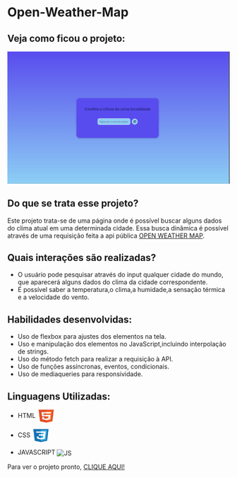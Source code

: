 # Open-Weather-Map

 ## Veja como ficou o projeto:
  <img src="./src/images/video_clima.gif" alt="video do projeto em funcionamento">
  
  ## Do que se trata esse projeto?
Este projeto trata-se de uma página onde é possível buscar alguns dados do clima atual em uma determinada cidade.
Essa busca dinâmica é possível através de uma requisição feita a api pública [OPEN WEATHER MAP](https://openweathermap.org/).

## Quais interações são realizadas?
- O usuário pode pesquisar através do input qualquer cidade do mundo, que aparecerá alguns dados do clima da cidade correspondente.
- É possível saber a temperatura,o clima,a humidade,a sensação térmica e a velocidade do vento.

  
## Habilidades desenvolvidas:
- Uso de flexbox para ajustes dos elementos na tela.
- Uso e manipulação dos elementos no JavaScript,incluindo interpolação de strings.
- Uso do método fetch para realizar a requisição à API.
- Uso de funções assíncronas, eventos, condicionais.
- Uso de mediaqueries para responsividade.

## Linguagens Utilizadas:
- HTML <img align="center" alt="HTML" height="30" width="40" src="https://raw.githubusercontent.com/devicons/devicon/master/icons/html5/html5-original.svg">

- CSS  <img align="center" alt="CSS" height="30" width="40" src="https://raw.githubusercontent.com/devicons/devicon/master/icons/css3/css3-original.svg">

- JAVASCRIPT  <img align="center" alt="JS" height="30" width="40" src="https://cdn.jsdelivr.net/gh/devicons/devicon/icons/javascript/javascript-original.svg" />
          

Para ver o projeto pronto, [CLIQUE AQUI!](https://jessica-os.github.io/Open-Weather-Map/)
